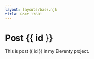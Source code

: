 ```yaml
---
layout: layouts/base.njk
title: Post 13601
---
```


# Post {{ id }}

This is post {{ id }} in my Eleventy project.
